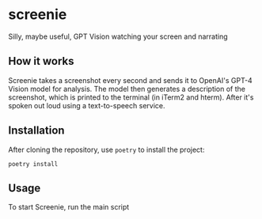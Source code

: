 # screenie

Silly, maybe useful, GPT Vision watching your screen and narrating

## How it works

Screenie takes a screenshot every second and sends it to OpenAI's GPT-4 Vision model for analysis. The model then generates a description of the screenshot, which is printed to the terminal (in iTerm2 and hterm). After it's spoken out loud using a text-to-speech service.

## Installation

After cloning the repository, use `poetry` to install the project:

```
poetry install
```

## Usage

To start Screenie, run the main script

```

```